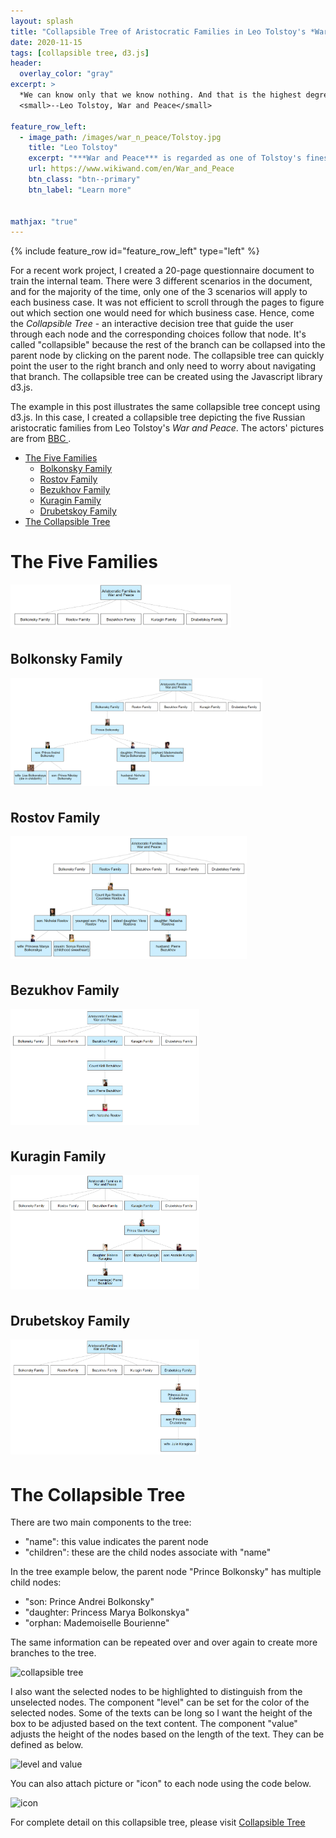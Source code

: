 ```yaml
---
layout: splash
title: "Collapsible Tree of Aristocratic Families in Leo Tolstoy's *War and Peace*"
date: 2020-11-15
tags: [collapsible tree, d3.js]
header:
  overlay_color: "gray"
excerpt: >
  *We can know only that we know nothing. And that is the highest degree of human wisdom.*<br />
  <small>--Leo Tolstoy, War and Peace</small>

feature_row_left:
  - image_path: /images/war_n_peace/Tolstoy.jpg
    title: "Leo Tolstoy"
    excerpt: "***War and Peace*** is regarded as one of Tolstoy's finest literary achievements. The novel chronicles the French invasion of Russia and the impact of the Napoleonic era on Tsarist society through the stories of five Russian aristocratic families."
    url: https://www.wikiwand.com/en/War_and_Peace
    btn_class: "btn--primary"
    btn_label: "Learn more"


mathjax: "true"
---
```


{% include feature_row id="feature_row_left" type="left" %}

For a recent work project, I created a 20-page questionnaire document to train the internal team.  There were 3 different scenarios in the document, and for the majority of the time, only one of the 3 scenarios will apply to each business case.  It was not efficient to scroll through the pages to figure out which section one would need for which business case.  Hence, come the *Collapsible Tree* - an interactive decision tree that guide the user through each node and the corresponding choices follow that node. It's called "collapsible" because the rest of the branch can be collapsed into the parent node by clicking on the parent node. The collapsible tree can quickly point the user to the right branch and only need to worry about navigating that branch.  The collapsible tree can be created using the Javascript library d3.js.

The example in this post illustrates the same collapsible tree concept using d3.js.  In this case, I created a collapsible tree depicting the five Russian aristocratic families from Leo Tolstoy's *War and Peace*. The actors' pictures are from [BBC ](https://www.bbc.co.uk/programmes/profiles/pcqw2nXWtYmwZ4SL1YTDRB/characters).

- [The Five Families](#the-five-families)
  - [Bolkonsky Family](#bolkonsky-family)
  - [Rostov Family](#rostov-family)
  - [Bezukhov Family](#bezukhov-family)
  - [Kuragin Family](#kuragin-family)
  - [Drubetskoy Family](#drubetskoy-family)
- [The Collapsible Tree](#the-collapsible-tree)
  

# The Five Families
<div style="width:70%; font-size:80%; text-align:center">
<img src="/images/war_n_peace/WnP_five_families.PNG" style="padding-bottom:0.5em;"/>
</div>  

## Bolkonsky Family
<div style="width:80%; font-size:80%; text-align:center">
<img src="/images/war_n_peace/Bolkonsky.PNG" style="padding-bottom:0.5em;"/>
</div>  

## Rostov Family
<div style="width:75%; font-size:80%; text-align:center">
<img src="/images/war_n_peace/Rostov.PNG" style="padding-bottom:0.5em;"/>
</div>  

## Bezukhov Family
<div style="width:60%; font-size:80%; text-align:center">
<img src="/images/war_n_peace/Bezukhov.PNG" style="padding-bottom:0.5em;"/>
</div>  

## Kuragin Family
<div style="width:60%; font-size:80%; text-align:center">
<img src="/images/war_n_peace/Kuragin.PNG" style="padding-bottom:0.5em;"/>
</div>  

## Drubetskoy Family
<div style="width:60%; font-size:80%; text-align:center">
<img src="/images/war_n_peace/Drubetskoy.PNG" style="padding-bottom:0.5em;"/>
</div> 

# The Collapsible Tree
There are two main components to the tree:
- "name": this value indicates the parent node
- "children": these are the child nodes associate with "name"

In the tree example below, the parent node "Prince Bolkonsky" has multiple child nodes:
- "son: Prince Andrei Bolkonsky"
- "daughter: Princess Marya Bolkonskya"
- "orphan: Mademoiselle Bourienne"

The same information can be repeated over and over again to create more branches to the tree.  

<img src="{{ site.url }}{{ site.baseurl }}/images/war_n_peace/collapsible_tree.PNG" alt="collapsible tree">

I also want the selected nodes to be highlighted to distinguish from the unselected nodes. The component "level" can be set for the color of the selected nodes.  Some of the texts can be long so I want the height of the box to be adjusted based on the text content. The component "value" adjusts the height of the nodes based on the length of the text.  They can be defined as below.

<img src="{{ site.url }}{{ site.baseurl }}/images/war_n_peace/collapsible_tree2.PNG" alt="level and value">

You can also attach picture or "icon" to each node using the code below.

<img src="{{ site.url }}{{ site.baseurl }}/images/war_n_peace/collapsible_tree3.PNG" alt="icon">

For complete detail on this collapsible tree, please visit [Collapsible Tree](https://github.com/victoriaqt/collapsible_tree_d3_js)

